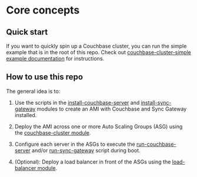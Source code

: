 # Core concepts

## Quick start

If you want to quickly spin up a Couchbase cluster, you can run the simple example that is in the root of this repo.
Check out [couchbase-cluster-simple example
documentation](https://github.com/gruntwork-io/terraform-aws-couchbase/blob/master/examples/couchbase-cluster-simple)
for instructions.

## How to use this repo

The general idea is to: 

1. Use the scripts in the
   [install-couchbase-server](https://github.com/gruntwork-io/terraform-aws-couchbase/tree/master/modules/install-couchbase-server) and
   [install-sync-gateway](https://github.com/gruntwork-io/terraform-aws-couchbase/tree/master/modules/install-sync-gateway)
   modules to create an AMI with Couchbase and Sync Gateway installed.
   
1. Deploy the AMI across one or more Auto Scaling Groups (ASG) using the [couchbase-cluster
   module](https://github.com/gruntwork-io/terraform-aws-couchbase/tree/master/modules/couchbase-cluster).   
   
1. Configure each server in the ASGs to execute the 
   [run-couchbase-server](https://github.com/gruntwork-io/terraform-aws-couchbase/tree/master/modules/run-couchbase-server) and/or
   [run-sync-gateway](https://github.com/gruntwork-io/terraform-aws-couchbase/tree/master/modules/run-sync-gateway)
   script during boot.

1. (Optional): Deploy a load balancer in front of the ASGs using the [load-balancer 
   module](https://github.com/gruntwork-io/terraform-aws-couchbase/tree/master/modules/load-balancer).
